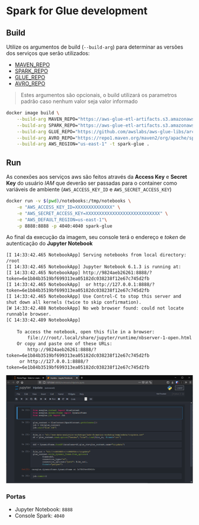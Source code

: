 # Spark for Glue development

## Build

Utilize os argumentos de build (`--build-arg`) para determinar as versões dos serviços que serão utilizados:

+ [MAVEN_REPO](http://maven.apache.org)
+ [SPARK_REPO](https://spark.apache.org)
+ [GLUE_REPO](https://docs.aws.amazon.com/glue/latest/dg/aws-glue-api-jobs-job.html)
+ [AVRO_REPO](http://avro.apache.org)

> Estes argumentos são opcionais, o build utilizará os parametros padrão caso nenhum valor seja valor informado

```sh
docker image build \
    --build-arg MAVEN_REPO="https://aws-glue-etl-artifacts.s3.amazonaws.com/glue-common/apache-maven-3.6.0-bin.tar.gz"\
    --build-arg SPARK_REPO="https://aws-glue-etl-artifacts.s3.amazonaws.com/glue-1.0/spark-2.4.3-bin-hadoop2.8.tgz"\
    --build-arg GLUE_REPO="https://github.com/awslabs/aws-glue-libs/archive/glue-1.0.zip"\
    --build-arg AVRO_REPO="https://repo1.maven.org/maven2/org/apache/spark/spark-avro_2.11/2.4.0/spark-avro_2.11-2.4.0.jar"\
    --build-arg AWS_REGION="us-east-1" -t spark-glue .
```

## Run

As conexões aos serviços aws são feitos através da **Access Key** e **Secret Key** do usuário *IAM* que deverão ser passadas para o container como variáveis de ambiente (`AWS_ACCESS_KEY_ID` e `AWS_SECRET_ACCESS_KEY`)

```sh
docker run -v $(pwd)/notebooks:/tmp/notebooks \
    -e "AWS_ACCESS_KEY_ID=XXXXXXXXXXXXXX" \
    -e "AWS_SECRET_ACCESS_KEY=XXXXXXXXXXXXXXXXXXXXXXXXXXXX" \
    -e "AWS_DEFAULT_REGION=us-east-1"\
    -p 8888:8888 -p 4040:4040 spark-glue
```

Ao final da execução da imagem, seu console terá o endereço e *token* de autenticação do **Jupyter Notebook**

```log
[I 14:33:42.465 NotebookApp] Serving notebooks from local directory: /root
[I 14:33:42.465 NotebookApp] Jupyter Notebook 6.1.3 is running at:
[I 14:33:42.465 NotebookApp] http://9824aeb26261:8888/?token=6e1b84b3519bf699313ea05182dc038238f12e67c745d2fb
[I 14:33:42.465 NotebookApp]  or http://127.0.0.1:8888/?token=6e1b84b3519bf699313ea05182dc038238f12e67c745d2fb
[I 14:33:42.465 NotebookApp] Use Control-C to stop this server and shut down all kernels (twice to skip confirmation).
[W 14:33:42.488 NotebookApp] No web browser found: could not locate runnable browser.
[C 14:33:42.489 NotebookApp]

    To access the notebook, open this file in a browser:
        file:///root/.local/share/jupyter/runtime/nbserver-1-open.html
    Or copy and paste one of these URLs:
        http://9824aeb26261:8888/?token=6e1b84b3519bf699313ea05182dc038238f12e67c745d2fb
     or http://127.0.0.1:8888/?token=6e1b84b3519bf699313ea05182dc038238f12e67c745d2fb
```

![tripdata.ipynb](img/notebook.png)

### Portas

+ Jupyter Notebook: `8888`
+ Console Spark: `4040`